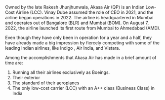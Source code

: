 Owned by the late Rakesh Jhunjhunwala, Akasa Air (QP) is an Indian Low-Cost Airline (LCC). Vinay Dube assumed the role of CEO in 2021, and the airline began operations in 2022. The
airline is headquartered in Mumbai and operates out of Bangalore (BLR) and Mumbai (BOM). On August 7, 2022, the airline launched its first route from Mumbai to Ahmedabad (AMD).

Even though they have only been in operation for a year and a half, they have already made a big impression by fiercely competing with some of the leading Indian airlines, like Indigo
, Air India, and Vistara. 

Among the accomplishments that Akasa Air has made in a brief amount of time are:

1.	Running all their airlines exclusively as Boeings.
2.	Their exterior
3.	The standard of their aeroplanes
4.	The only low-cost carrier (LCC) with an A++ class (Business Class) in India

